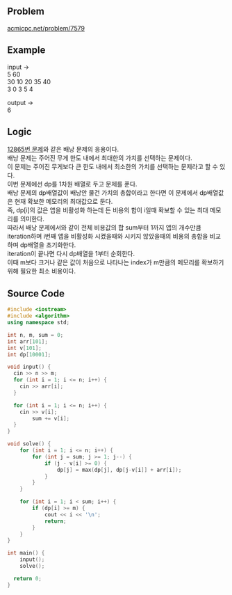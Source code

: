 ## Problem
[acmicpc.net/problem/7579]  
  
## Example
input ->  
5 60  
30 10 20 35 40  
3 0 3 5 4  
  
output ->  
6  
  
## Logic
[12865번 문제]와 같은 배낭 문제의 응용이다.  
배낭 문제는 주어진 무게 한도 내에서 최대한의 가치를 선택하는 문제이다.  
이 문제는 주어진 무게보다 큰 한도 내에서 최소한의 가치를 선택하는 문제라고 할 수 있다.  
이번 문제에선 dp를 1차원 배열로 두고 문제를 푼다.  
배낭 문제의 dp배열값이 배낭안 물건 가치의 총합이라고 한다면 이 문제에서 dp배열값은 현재 확보한 메모리의 최대값으로 둔다.  
즉, dp[i]의 값은 앱을 비활성화 하는데 든 비용의 합이 i일때 확보할 수 있는 최대 메모리를 의미한다.  
따라서 배낭 문제에서와 같이 전체 비용값의 합 sum부터 1까지 앱의 개수만큼 iteration하며 i번째 앱을 비활성화 시켰을때와 시키지 않았을때의 비용의 총합을 비교하며 dp배열을 초기화한다.  
iteration이 끝나면 다시 dp배열을 1부터 순회한다.  
이때 m보다 크거나 같은 값이 처음으로 나타나는 index가 m만큼의 메모리를 확보하기 위해 필요한 최소 비용이다.  
  
## Source Code
``` cpp
#include <iostream>
#include <algorithm>
using namespace std;

int n, m, sum = 0;
int arr[101];
int v[101];
int dp[10001];

void input() {
  cin >> n >> m;
  for (int i = 1; i <= n; i++) {
    cin >> arr[i];
  }

  for (int i = 1; i <= n; i++) {
    cin >> v[i];
		sum += v[i];
  }
}

void solve() {
	for (int i = 1; i <= n; i++) {
		for (int j = sum; j >= 1; j--) {
			if (j - v[i] >= 0) {
				dp[j] = max(dp[j], dp[j-v[i]] + arr[i]);
			}
		}
	}

	for (int i = 1; i < sum; i++) {
		if (dp[i] >= m) {
			cout << i << '\n';
			return;
		}
	}
}

int main() {
	input();
	solve();

  return 0;
}
```
  
[acmicpc.net/problem/7579]: https://acmicpc.net/problem/7579
[12865번 문제]: https://github.com/RudyPark3091/ps-solutions/tree/master/cpp/12865
